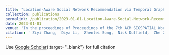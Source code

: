 ```yaml
---
title: "Location-Aware Social Network Recommendation via Temporal Graph Networks"
collection: publications
permalink: /publication/2023-01-01-Location-Aware-Social-Network-Recommendation-via-Temporal-Graph-Networks
date: 2023-01-01
venue: 'In the proceedings of Proceedings of the 7th ACM SIGSPATIAL Workshop on Location-based Recommendations, Geosocial Networks and Geoadvertising'
citation: ' Ziyi Zhang,  Diya Li,  Zhenlei Song,  Nick Duffield,  Zhe Zhang, &quot;Location-Aware Social Network Recommendation via Temporal Graph Networks.&quot; In the proceedings of Proceedings of the 7th ACM SIGSPATIAL Workshop on Location-based Recommendations, Geosocial Networks and Geoadvertising, 2023.'
---
```

Use [Google Scholar](https://scholar.google.com/scholar?q=Location+Aware+Social+Network+Recommendation+via+Temporal+Graph+Networks){:target="_blank"} for full citation